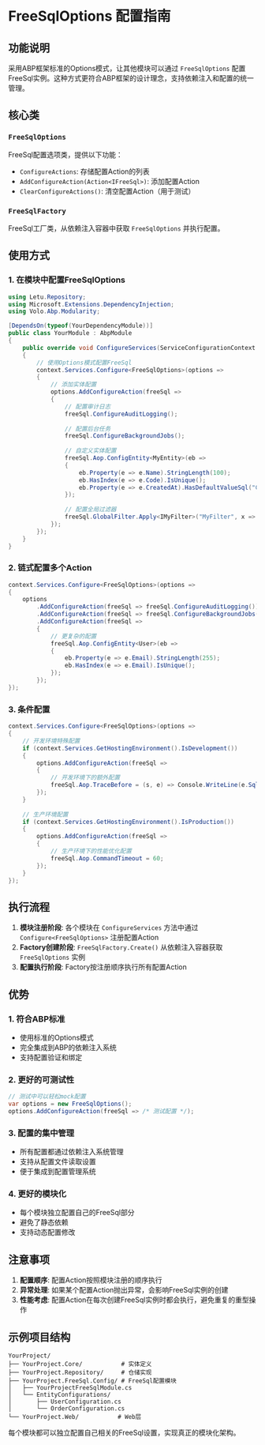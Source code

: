 # FreeSqlOptions 配置指南

## 功能说明

采用ABP框架标准的Options模式，让其他模块可以通过 `FreeSqlOptions` 配置FreeSql实例。这种方式更符合ABP框架的设计理念，支持依赖注入和配置的统一管理。

## 核心类

### `FreeSqlOptions`
FreeSql配置选项类，提供以下功能：
- `ConfigureActions`: 存储配置Action的列表
- `AddConfigureAction(Action<IFreeSql>)`: 添加配置Action
- `ClearConfigureActions()`: 清空配置Action（用于测试）

### `FreeSqlFactory`
FreeSql工厂类，从依赖注入容器中获取 `FreeSqlOptions` 并执行配置。

## 使用方式

### 1. 在模块中配置FreeSqlOptions

```csharp
using Letu.Repository;
using Microsoft.Extensions.DependencyInjection;
using Volo.Abp.Modularity;

[DependsOn(typeof(YourDependencyModule))]
public class YourModule : AbpModule
{
    public override void ConfigureServices(ServiceConfigurationContext context)
    {
        // 使用Options模式配置FreeSql
        context.Services.Configure<FreeSqlOptions>(options =>
        {
            // 添加实体配置
            options.AddConfigureAction(freeSql =>
            {
                // 配置审计日志
                freeSql.ConfigureAuditLogging();
                
                // 配置后台任务
                freeSql.ConfigureBackgroundJobs();
                
                // 自定义实体配置
                freeSql.Aop.ConfigEntity<MyEntity>(eb =>
                {
                    eb.Property(e => e.Name).StringLength(100);
                    eb.HasIndex(e => e.Code).IsUnique();
                    eb.Property(e => e.CreatedAt).HasDefaultValueSql("CURRENT_TIMESTAMP");
                });
                
                // 配置全局过滤器
                freeSql.GlobalFilter.Apply<IMyFilter>("MyFilter", x => x.IsActive);
            });
        });
    }
}
```

### 2. 链式配置多个Action

```csharp
context.Services.Configure<FreeSqlOptions>(options =>
{
    options
        .AddConfigureAction(freeSql => freeSql.ConfigureAuditLogging())
        .AddConfigureAction(freeSql => freeSql.ConfigureBackgroundJobs())
        .AddConfigureAction(freeSql => 
        {
            // 更复杂的配置
            freeSql.Aop.ConfigEntity<User>(eb =>
            {
                eb.Property(e => e.Email).StringLength(255);
                eb.HasIndex(e => e.Email).IsUnique();
            });
        });
});
```

### 3. 条件配置

```csharp
context.Services.Configure<FreeSqlOptions>(options =>
{
    // 开发环境特殊配置
    if (context.Services.GetHostingEnvironment().IsDevelopment())
    {
        options.AddConfigureAction(freeSql =>
        {
            // 开发环境下的额外配置
            freeSql.Aop.TraceBefore = (s, e) => Console.WriteLine(e.Sql);
        });
    }
    
    // 生产环境配置
    if (context.Services.GetHostingEnvironment().IsProduction())
    {
        options.AddConfigureAction(freeSql =>
        {
            // 生产环境下的性能优化配置
            freeSql.Aop.CommandTimeout = 60;
        });
    }
});
```

## 执行流程

1. **模块注册阶段**: 各个模块在 `ConfigureServices` 方法中通过 `Configure<FreeSqlOptions>` 注册配置Action
2. **Factory创建阶段**: `FreeSqlFactory.Create()` 从依赖注入容器获取 `FreeSqlOptions` 实例
3. **配置执行阶段**: Factory按注册顺序执行所有配置Action

## 优势

### 1. **符合ABP标准**
- 使用标准的Options模式
- 完全集成到ABP的依赖注入系统
- 支持配置验证和绑定

### 2. **更好的可测试性**
```csharp
// 测试中可以轻松mock配置
var options = new FreeSqlOptions();
options.AddConfigureAction(freeSql => /* 测试配置 */);
```

### 3. **配置的集中管理**
- 所有配置都通过依赖注入系统管理
- 支持从配置文件读取设置
- 便于集成到配置管理系统

### 4. **更好的模块化**
- 每个模块独立配置自己的FreeSql部分
- 避免了静态依赖
- 支持动态配置修改

## 注意事项

1. **配置顺序**: 配置Action按照模块注册的顺序执行
2. **异常处理**: 如果某个配置Action抛出异常，会影响FreeSql实例的创建
3. **性能考虑**: 配置Action在每次创建FreeSql实例时都会执行，避免重复的重型操作

## 示例项目结构

```
YourProject/
├── YourProject.Core/           # 实体定义
├── YourProject.Repository/     # 仓储实现
├── YourProject.FreeSql.Config/ # FreeSql配置模块
│   ├── YourProjectFreeSqlModule.cs
│   └── EntityConfigurations/
│       ├── UserConfiguration.cs
│       └── OrderConfiguration.cs
└── YourProject.Web/           # Web层
```

每个模块都可以独立配置自己相关的FreeSql设置，实现真正的模块化架构。